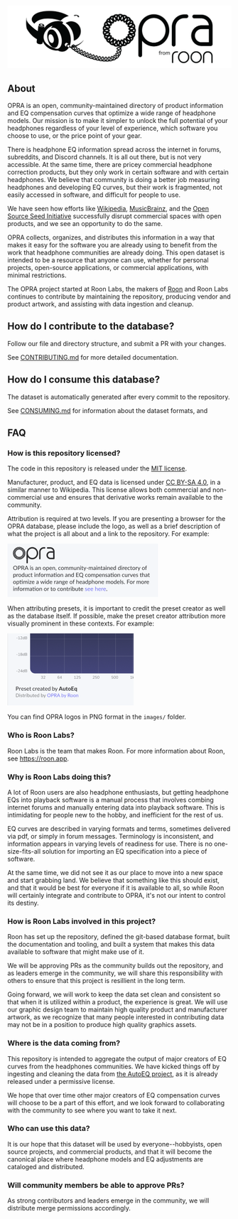 <p align='center'><img src="images/repository_header_logo.png" alt="My Logo" width="512" /></p>

## About

OPRA is an open, community-maintained directory of product information and EQ compensation 
curves that optimize a wide range of headphone models. Our mission is to make it simpler 
to unlock the full potential of your headphones regardless of your level of experience, 
which software you choose to use, or the price point of your gear. 

There is headphone EQ information spread across the internet in forums, subreddits, and Discord
channels. It is all out there, but is not very accessible. At the same time, there are pricey 
commercial headphone correction products, but they only work in certain software and with certain 
headphones. We believe that community is doing a better job measuring headphones and developing EQ curves, 
but their work is fragmented, not easily accessed in software, and difficult for people to use. 

We have seen how efforts like [Wikipedia](https://wikipedia.com), [MusicBrainz](https://musicbrainz.org), and
the [Open Source Seed Initiative](https://osseeds.org) successfully disrupt commercial
spaces with open products, and we see an opportunity to do the same. 

OPRA collects, organizes, and distributes this information in a way that makes it easy for 
the software you are already using to benefit from the work that headphone communities are 
already doing. This open dataset is intended to be a resource that anyone can use, whether for
personal projects, open-source applications, or commercial applications, with
minimal restrictions.

The OPRA project started at Roon Labs, the makers of [Roon](https://roon.app) and 
Roon Labs continues to contribute by maintaining the repository, producing vendor 
and product artwork, and assisting with data ingestion and cleanup.

## How do I contribute to the database?

Follow our file and directory structure, and submit a PR with your changes.

See [CONTRIBUTING.md](docs/CONTRIBUTING.md) for more detailed documentation.

## How do I consume this database?

The dataset is automatically generated after every commit to the repository.

See [CONSUMING.md](docs/CONSUMING.md) for information about the dataset formats, and 

## FAQ

### How is this repository licensed?

The code in this repository is released under the [MIT license](https://opensource.org/license/mit).

Manufacturer, product, and EQ data is licensed under [CC BY-SA 4.0](https://creativecommons.org/licenses/by-sa/4.0/legalcode.en), in a similar
manner to Wikipedia. This license allows both commercial and non-commercial use and
ensures that derivative works remain available to the community.

Attribution is required at two levels. If you are presenting a browser for the 
OPRA database, please include the logo, as well as a brief description of what the 
project is all about and a link to the repository. For example:

<img src="images/opra_attribution_sample.png" alt="OPRA attribution sample" />

When attributing presets, it is important to credit the preset creator as well 
as the database itself. If possible, make the preset creator attribution more 
visually prominent in these contexts. For example:

<img src="images/preset_attribution_sample.png" alt="Preset attribution sample" />

You can find OPRA logos in PNG format in the `images/` folder. 

### Who is Roon Labs?

Roon Labs is the team that makes Roon. For more information about Roon, see https://roon.app.

### Why is Roon Labs doing this?

A lot of Roon users are also headphone enthusiasts, but getting headphone EQs
into playback software is a manual process that involves combing internet forums 
and manually entering data into playback software. This is intimidating for people
new to the hobby, and inefficient for the rest of us.

EQ curves are described in varying formats and terms, sometimes delivered via pdf,
or simply in forum messages. Terminology is inconsistent, and information appears
in varying levels of readiness for use. There is no one-size-fits-all solution 
for importing an EQ specification into a piece of software. 

At the same time, we did not see it as our place to move into a new space and start
grabbing land. We believe that something like this should exist, and that it would be 
best for everyone if it is available to all, so while Roon will certainly integrate 
and contribute to OPRA, it's not our intent to control its destiny. 

### How is Roon Labs involved in this project?

Roon has set up the repository, defined the git-based database format, built the
documentation and tooling, and built a system that makes this data available
to software that might make use of it. 

We will be approving PRs as the community builds out the repository, and as leaders emerge 
in the community, we will share this responsibility with others to ensure that this project 
is resillient in the long term. 

Going forward, we will work to keep the data set clean and consistent so that when it
is utilized within a product, the experience is great. We will use our graphic design team 
to maintain high quality product and manufacturer artwork, as we recognize that many people 
interested in contributing data may not be in a position to produce high quality graphics assets.

### Where is the data coming from?

This repository is intended to aggregate the output of major creators of EQ curves from
the headphones communities. We have kicked things off by ingesting and cleaning the data 
from [the AutoEQ project](https://github.com/jaakkopasanen/AutoEq), as it is already 
released under a permissive license. 

We hope that over time other major creators of EQ compensation curves will choose to be 
a part of this effort, and we look forward to collaborating with the community to see
where you want to take it next.

### Who can use this data?

It is our hope that this dataset will be used by everyone--hobbyists, open source
projects, and commercial products, and that it will become the canonical place where 
headphone models and EQ adjustments are cataloged and distributed.

### Will community members be able to approve PRs?

As strong contributors and leaders emerge in the community, we will distribute merge
permissions accordingly.
